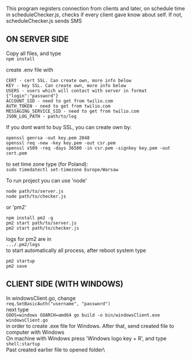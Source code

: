 This program registers connection from clients and later, on schedule time in scheduleChecker.js, checks if every client gave know about self. If not, scheduleChecker.js sends SMS

## ON SERVER SIDE

Copy all files, and type\
```npm install```

create .env file with
```
CERT - cert SSL. Can create own, more info below
KEY - key SSL. Can create own, more info below
USERS - users which will contact with server in format {"login":"password"}
ACCOUNT_SID - need to get from twilio.com
AUTH_TOKEN - need to get from twilio.com
MESSAGING_SERVICE_SID - need to get from twilio.com
JSON_LOG_PATH - path/to/log
```
If you dont want to buy SSL, you can create own by:
```
openssl genrsa -out key.pem 2048
openssl req -new -key key.pem -out csr.pem
openssl x509 -req -days 36500 -in csr.pem -signkey key.pem -out cert.pem
```
to set time zone type (for Poland):\
```sudo timedatectl set-timezone Europe/Warsaw```

To run project you can use 'node'
```
node path/to/server.js
node path/to/checker.js
```
or 'pm2'
```
npm install pm2 -g
pm2 start path/to/server.js
pm2 start path/to/checker.js
```
logs for pm2 are in\
```.../.pm2/logs```\
to start automatically all process, after reboot system type
```
pm2 startup
pm2 save
```

## CLIENT SIDE (WITH WINDOWS)
In windowsClient.go, change\
```req.SetBasicAuth("username", "password")```\
next type\
```GOOS=windows GOARCH=amd64 go build -o bin/windowsClient.exe windowsClient.go```\
in order to create .exe file for Windows. After that, send created file to computer with Windows\
On machine with Windows press 'Windows logo key  + R', and type\
```shell:startup```\
Past created earlier file to opened folder\
